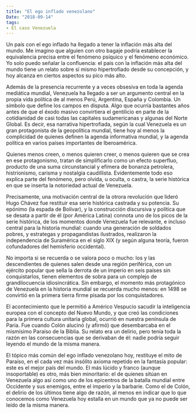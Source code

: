 ```yaml
---
title: "El ego inflado venezolano"
Date: "2018-09-14"
tags: 
- El caso Venezuela
---
```

Un país con el ego inflado ha llegado a tener la inflación más alta del mundo. Me imagino que alguien con otro bagaje podría establecer la equivalencia precisa entre el fenómeno psíquico y el fenómeno económico. Yo solo puedo señalar la confluencia: el país con la inflación más alta del mundo tiene un relato sobre sí mismo hipertrofiado desde su concepción, y hoy alcanza en ciertos aspectos su pico más alto.

Además de la presencia recurrente y a veces obsesiva en toda la agenda mediática mundial,  Venezuela ha llegado a ser un argumento central en la propia vida política de al menos Perú, Argentina, España y Colombia. Un símbolo que define los campos en disputa. Algo que ocurría bastantes años antes de que el éxodo masivo convirtiera el gentilicio en parte de la cotidianidad de casi todas las capitales sudamericanas y algunas del Norte Global. Es decir, esa narrativa hipertrofiada, según la cual Venezuela es un gran protagonista de la geopolítica mundial, tiene hoy al menos la complicidad de quienes definen la agenda informativa mundial, y la agenda política en varios países importantes de Iberoamérica.

Quienes menos creen, o menos quieren creer, o menos quieren que se crea en ese protagonismo, tratan de simplificarlo como un efecto superfluo, producto de una suma circunstancial y efímera de bonanza petrolera, histrionismo, carisma y nostalgia caudillista. Evidentemente todo eso explica parte del fenómeno, pero olvida, u oculta, o castra, la serie histórica en que se inserta la notoriedad actual de Venezuela.

Precisamente, una motivación central de la otrora revolución que lideró Hugo Chávez fue restituir esa serie histórica castrada y su potencia. Su epónimo (la espada de Bolívar), y la construcción discursiva y política que se desata a partir de él (por América Latina) connota uno de los picos de la serie histórica, de los momentos donde Venezuela fue relevante, e incluso central para la historia mundial: cuando una generación de soldados pobres, y estrategas y propagandistas ilustrados, realizaron la independencia de Suramérica en el siglo XIX (y según alguna teoría, fueron cofundadores del hemisferio occidental).

No importa si se recuerda o se valora poco o mucho: los y las descendientes de quienes salen desde una región periférica, con un ejército popular que sella la derrota de un imperio en seis países sin conquistarlos, tienen elementos de sobra para un complejo de grandilocuencia idiosincrática. Sin embargo, el momento más protagónico de Venezuela en la historia mundial se recuerda mucho menos: en 1498 se convirtió en la primera tierra firme pisada por los conquistadores. 

El acontecimiento que le permitió a Américo Vespucio sacudir la inteligencia europea con el concepto del Nuevo Mundo, y que creó las condiciones para la primera cultura unitaria global, ocurrió en nuestra península de Paria. Fue cuando Colón alucinó (y afirmó) que desembarcaba en el mismísimo Paraíso de la Biblia. Su relato era un delirio, pero tenía toda la razón en las consecuencias que se derivaban de él: nadie podría seguir leyendo el mundo de la misma manera.

El tópico más común del ego inflado venezolano hoy, restituye el mito de Paraíso, en el cada vez más insólito axioma repetido en la fantasía popular: este es el mejor país del mundo. El más lúcido y franco (aunque insoportable) es otro, más bien minoritario: el de quienes sitúan en Venezuela algo así como uno de los epicentros de la batalla mundial entre Occidente y sus enemigos, entre el imperio y la barbarie. Como el de Colón, el delirio de los últimos tiene algo de razón, al menos en indicar que lo que conocemos como Venezuela hoy estalla en un mundo que ya no puede ser leído de la misma manera.